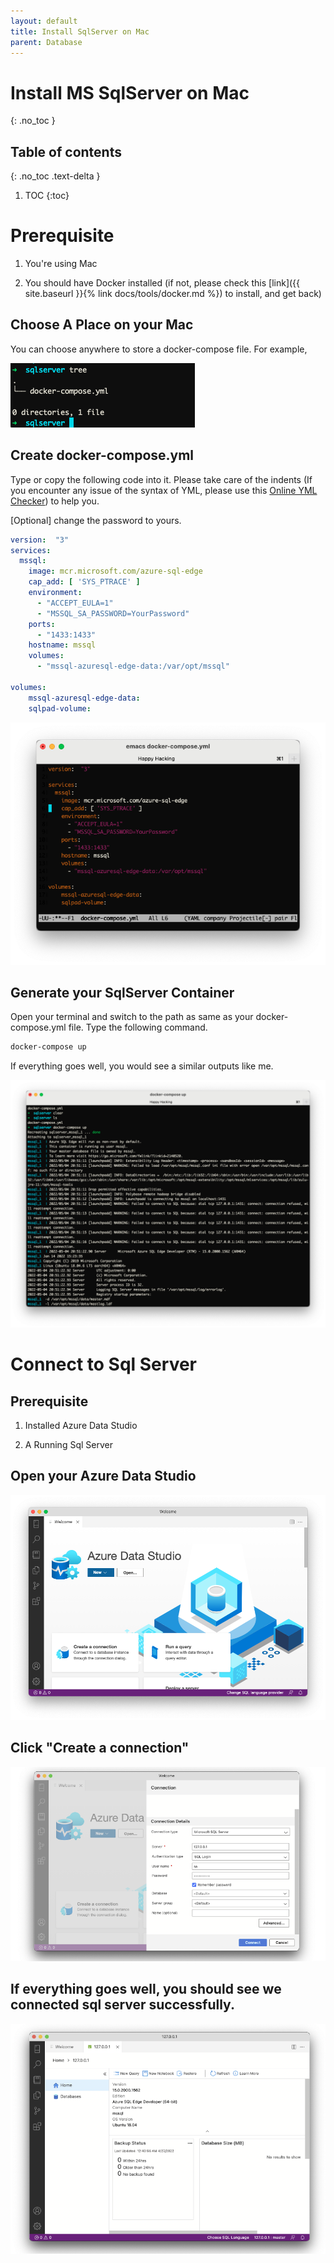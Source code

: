 ```yaml
---
layout: default
title: Install SqlServer on Mac
parent: Database
---
```


# Install MS SqlServer on Mac
{: .no_toc }

## Table of contents
{: .no_toc .text-delta }

 1. TOC
{:toc}


# Prerequisite

1. You're using Mac

2. You should have Docker installed (if not, please check this [link]({{ site.baseurl }}{% link docs/tools/docker.md %}) to install, and get back)


## Choose A Place on your Mac 

You can choose anywhere to store a docker-compose file. For example, 

 ![](/assets/images/database/sqlserver-mac/sqlserver-mac-1.png)


## Create docker-compose.yml

Type or copy the following code into it. Please take care of the indents (If you encounter any issue of the syntax of YML, please use this [Online YML Checker](https://yamlchecker.com/)) to help you.

[Optional] change the password to yours.

```yml
version:  "3"
services:
  mssql:
    image: mcr.microsoft.com/azure-sql-edge
    cap_add: [ 'SYS_PTRACE' ]
    environment:
      - "ACCEPT_EULA=1"
      - "MSSQL_SA_PASSWORD=YourPassword"
    ports:
      - "1433:1433"
    hostname: mssql
    volumes:
      - "mssql-azuresql-edge-data:/var/opt/mssql"
  
volumes:
    mssql-azuresql-edge-data:
    sqlpad-volume:
```


 ![](/assets/images/database/sqlserver-mac/sqlserver-mac-2.png)


## Generate your SqlServer Container

Open your terminal and switch to the path as same as your docker-compose.yml file. Type the following command.



```bash
docker-compose up
```

If everything goes well, you would see a similar outputs like me.

 ![](/assets/images/database/sqlserver-mac/sqlserver-mac-3.png)




# Connect to Sql Server

## Prerequisite

1. Installed Azure Data Studio

2. A Running Sql Server


## Open your Azure Data Studio


 ![](/assets/images/database/sqlserver-mac/sqlserver-mac-4.png)

## Click "Create a connection"

 ![](/assets/images/database/sqlserver-mac/sqlserver-mac-6.png)


## If everything goes well, you should see we connected sql server successfully.

![](/assets/images/database/sqlserver-mac/sqlserver-mac-7.png)




